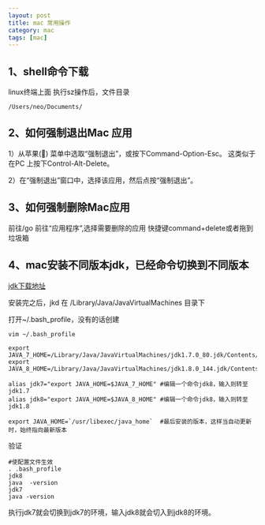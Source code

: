 ```yaml
---
layout: post
title: mac 常用操作
category: mac
tags: [mac]
---
```


## 1、shell命令下载

linux终端上面 执行sz操作后，文件目录

``` shell
/Users/neo/Documents/
```

## 2、如何强制退出Mac 应用

1）从苹果() 菜单中选取“强制退出”，或按下Command-Option-Esc。 这类似于在PC 上按下Control-Alt-Delete。

2）在“强制退出”窗口中，选择该应用，然后点按“强制退出”。

## 3、如何强制删除Mac应用

前往/go 前往“应用程序”,选择需要删除的应用 快捷键command+delete或者拖到垃圾箱


## 4、mac安装不同版本jdk，已经命令切换到不同版本

[jdk下载地址](http://www.oracle.com/technetwork/java/javase/downloads/index.html)

安装完之后，jkd 在 /Library/Java/JavaVirtualMachines 目录下

打开~/.bash_profile，没有的话创建 

``` shell
vim ~/.bash_profile 
```

``` shell
export JAVA_7_HOME=/Library/Java/JavaVirtualMachines/jdk1.7.0_80.jdk/Contents/Home
export JAVA_8_HOME=/Library/Java/JavaVirtualMachines/jdk1.8.0_144.jdk/Contents/Home

alias jdk7="export JAVA_HOME=$JAVA_7_HOME" #编辑一个命令jdk8，输入则转至jdk1.7
alias jdk8="export JAVA_HOME=$JAVA_8_HOME" #编辑一个命令jdk8，输入则转至jdk1.8

export JAVA_HOME=`/usr/libexec/java_home`  #最后安装的版本，这样当自动更新时，始终指向最新版本
```

验证 

``` shell
#使配置文件生效
. .bash_profile
jdk8
java  -version
jdk7
java -version
```

执行jdk7就会切换到jdk7的环境，输入jdk8就会切入到jdk8的环境。






